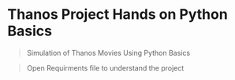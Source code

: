 # Thanos Project Hands on Python Basics 
> Simulation of Thanos Movies Using Python Basics

> Open Requirments file to understand the project 
